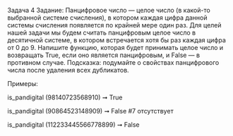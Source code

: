 Задача 4
Задание:
Панцифровое число — целое число (в какой-то выбранной системе счисления), в котором каждая цифра данной системы
счисления появляется по крайней мере один раз.
Для целей нашей задачи мы будем считать панцифровым целое число в десятичной системе, в котором встречается хотя бы
раз каждая цифра от 0 до 9.
Напишите функцию, которая будет принимать целое число и возвращать True, если оно является панцифровым, и False —
в противном случае.
Подсказка: подумайте о свойствах панцифрового числа после удаления всех дубликатов.

Примеры:

is_pandigital (98140723568910) ➞ True

is_pandigital (90864523148909) ➞ False #7 отсутствует

is_pandigital (112233445566778899) ➞ False
